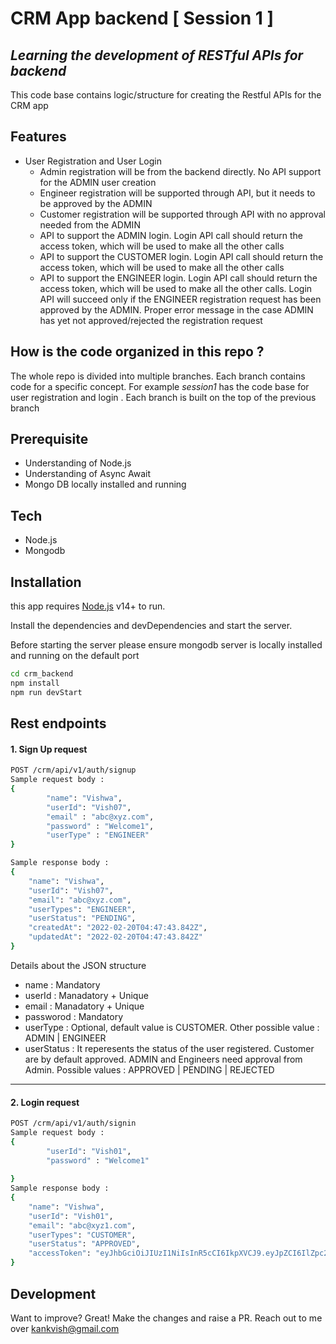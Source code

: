 # CRM App backend [ Session 1 ]
## _Learning the development of RESTful APIs for backend_ 

This code base contains logic/structure  for creating the Restful APIs for the CRM app
## Features
* User Registration and User Login
    * Admin registration will be from the backend directly. No API support for the ADMIN user creation
    * Engineer registration will be supported through API, but it needs to be approved by the ADMIN
    * Customer registration will be supported through API with no approval needed from the ADMIN
    * API to support the ADMIN login. Login API call should return the access token, which will be used to make all the other calls
    * API to support the CUSTOMER login. Login API call should return the access token, which will be used to make all the other calls
    * API to support the ENGINEER login. Login API call should return the access token, which will be used to make all the other calls. Login API will succeed only if the ENGINEER registration request has been approved by the ADMIN. Proper error message in the case ADMIN has yet not approved/rejected the registration request
    

## How is the code organized in this repo ?
The whole repo is divided into multiple branches. Each branch contains code for a specific concept. For example _session1_ has the code base for user registration and login . Each branch is built on the top of the previous branch

## Prerequisite
- Understanding of Node.js
- Understanding of Async Await
- Mongo DB locally installed and running

## Tech
- Node.js
- Mongodb


## Installation

this app requires [Node.js](https://nodejs.org/) v14+ to run.

Install the dependencies and devDependencies and start the server.

Before starting the server please ensure mongodb server is locally installed and running on the default port

```sh
cd crm_backend
npm install
npm run devStart
```

## Rest endpoints
#### 1. Sign Up request 

```sh
POST /crm/api/v1/auth/signup
Sample request body :
{
        "name": "Vishwa",
        "userId": "Vish07",
        "email" : "abc@xyz.com",
        "password" : "Welcome1",
        "userType" : "ENGINEER"
}

Sample response body :
{
    "name": "Vishwa",
    "userId": "Vish07",
    "email": "abc@xyz.com",
    "userTypes": "ENGINEER",
    "userStatus": "PENDING",
    "createdAt": "2022-02-20T04:47:43.842Z",
    "updatedAt": "2022-02-20T04:47:43.842Z"
}
```
Details about the JSON structure
- name : Mandatory 
- userId : Manadatory + Unique
- email : Manadatory + Unique
- passworod : Mandatory
- userType : Optional, default value is CUSTOMER. Other possible value : ADMIN | ENGINEER
- userStatus : It reperesents the status of the user registered. Customer are by default approved. ADMIN and Engineers need approval from Admin. Possible values : APPROVED | PENDING | REJECTED

---
#### 2. Login request

```sh
POST /crm/api/v1/auth/signin
Sample request body :
{
        "userId": "Vish01",
        "password" : "Welcome1"
    
}
Sample response body :
{
    "name": "Vishwa",
    "userId": "Vish01",
    "email": "abc@xyz1.com",
    "userTypes": "CUSTOMER",
    "userStatus": "APPROVED",
    "accessToken": "eyJhbGciOiJIUzI1NiIsInR5cCI6IkpXVCJ9.eyJpZCI6IlZpc2gwMSIsImlhdCI6MTY0NTMzMjg3NiwiZXhwIjoxNjQ1NDE5Mjc2fQ.21IRt9VIL-suvP7Z_lamH1PcchOB1TJOhZPSpX9kqt8"
}
```

## Development

Want to improve? Great!
Make the changes and raise a PR. Reach out to me over kankvish@gmail.com



